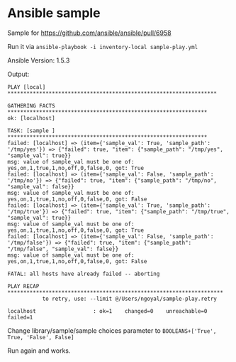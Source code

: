 # Ansible sample

Sample for https://github.com/ansible/ansible/pull/6958

Run it via `ansible-playbook -i inventory-local sample-play.yml`

Ansible Version: 1.5.3

Output:

```
PLAY [local] ******************************************************************

GATHERING FACTS ***************************************************************
ok: [localhost]

TASK: [sample ] ***************************************************************
failed: [localhost] => (item={'sample_val': True, 'sample_path': '/tmp/yes'}) => {"failed": true, "item": {"sample_path": "/tmp/yes", "sample_val": true}}
msg: value of sample_val must be one of: yes,on,1,true,1,no,off,0,false,0, got: True
failed: [localhost] => (item={'sample_val': False, 'sample_path': '/tmp/no'}) => {"failed": true, "item": {"sample_path": "/tmp/no", "sample_val": false}}
msg: value of sample_val must be one of: yes,on,1,true,1,no,off,0,false,0, got: False
failed: [localhost] => (item={'sample_val': True, 'sample_path': '/tmp/true'}) => {"failed": true, "item": {"sample_path": "/tmp/true", "sample_val": true}}
msg: value of sample_val must be one of: yes,on,1,true,1,no,off,0,false,0, got: True
failed: [localhost] => (item={'sample_val': False, 'sample_path': '/tmp/false'}) => {"failed": true, "item": {"sample_path": "/tmp/false", "sample_val": false}}
msg: value of sample_val must be one of: yes,on,1,true,1,no,off,0,false,0, got: False

FATAL: all hosts have already failed -- aborting

PLAY RECAP ********************************************************************
           to retry, use: --limit @/Users/ngoyal/sample-play.retry

localhost                  : ok=1    changed=0    unreachable=0    failed=1
```

Change library/sample/sample choices parameter to `BOOLEANS+['True', True, 'False', False]`

Run again and works.
